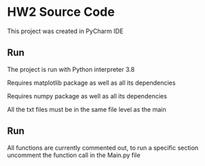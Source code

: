 # HW2 Source Code

This project was created in PyCharm IDE

## Run

The project is run with Python interpreter 3.8

Requires matplotlib package as well as all its dependencies

Requires numpy package as well as all its dependencies

All the txt files must be in the same file level as the main

## Run

All functions are currently commented out, to run a specific section uncomment the function call in the Main.py file
